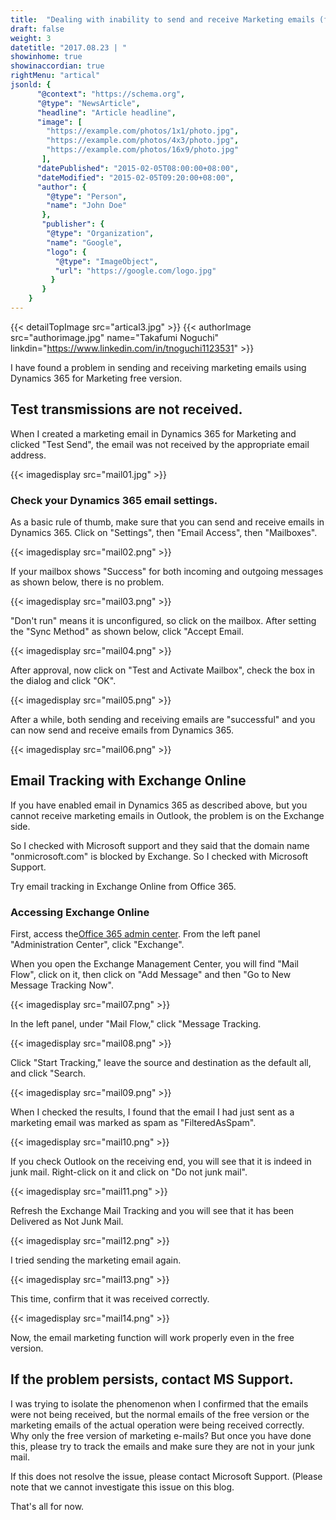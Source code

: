 ```yaml
---
title:  "Dealing with inability to send and receive Marketing emails (free version)"
draft: false
weight: 3
datetitle: "2017.08.23 | "
showinhome: true
showinaccordian: true
rightMenu: "artical"
jsonld: {
      "@context": "https://schema.org",
      "@type": "NewsArticle",
      "headline": "Article headline",
      "image": [
        "https://example.com/photos/1x1/photo.jpg",
        "https://example.com/photos/4x3/photo.jpg",
        "https://example.com/photos/16x9/photo.jpg"
       ],
      "datePublished": "2015-02-05T08:00:00+08:00",
      "dateModified": "2015-02-05T09:20:00+08:00",
      "author": {
        "@type": "Person",
        "name": "John Doe"
       },
       "publisher": {
        "@type": "Organization",
        "name": "Google",
        "logo": {
          "@type": "ImageObject",
          "url": "https://google.com/logo.jpg"
         }
       }
    }
--- 
```

{{< detailTopImage src="artical3.jpg" >}}
{{< authorImage src="authorimage.jpg" name="Takafumi Noguchi" linkdin="https://www.linkedin.com/in/tnoguchi1123531" >}}
<!-- Intro  -->
I have found a problem in sending and receiving marketing emails using Dynamics 365 for Marketing free version.


## Test transmissions are not received.
When I created a marketing email in Dynamics 365 for Marketing and clicked "Test Send", the email was not received by the appropriate email address.
<!-- Image= mail01.jpg -->
{{< imagedisplay src="mail01.jpg" >}}


### Check your Dynamics 365 email settings.
As a basic rule of thumb, make sure that you can send and receive emails in Dynamics 365.
Click on "Settings", then "Email Access", then "Mailboxes".
<!-- Image= mail02.png -->
{{< imagedisplay src="mail02.png" >}}


If your mailbox shows "Success" for both incoming and outgoing messages as shown below, there is no problem.
<!-- Image= mail03.png -->
{{< imagedisplay src="mail03.png" >}}


"Don't run" means it is unconfigured, so click on the mailbox. After setting the "Sync Method" as shown below, click "Accept Email.
<!-- Image= mail04.png -->
{{< imagedisplay src="mail04.png" >}}


After approval, now click on "Test and Activate Mailbox", check the box in the dialog and click "OK".
<!-- Image= mail05.png -->
{{< imagedisplay src="mail05.png" >}}


After a while, both sending and receiving emails are "successful" and you can now send and receive emails from Dynamics 365.
<!-- Image= mail06.png -->
{{< imagedisplay src="mail06.png" >}}

## Email Tracking with Exchange Online
If you have enabled email in Dynamics 365 as described above, but you cannot receive marketing emails in Outlook, the problem is on the Exchange side.

So I checked with Microsoft support and they said that the domain name "onmicrosoft.com" is blocked by Exchange. So I checked with Microsoft Support.

Try email tracking in Exchange Online from Office 365.

### Accessing Exchange Online
First, access the[Office 365 admin center](https://admin.microsoft.com/AdminPortal/Home). From the left panel "Administration Center", click "Exchange".

When you open the Exchange Management Center, you will find "Mail Flow", click on it, then click on "Add Message" and then "Go to New Message Tracking Now".
<!-- Image= mail07.png -->
{{< imagedisplay src="mail07.png" >}}


In the left panel, under "Mail Flow," click "Message Tracking.
<!-- Image= mail08.png -->
{{< imagedisplay src="mail08.png" >}}


Click "Start Tracking," leave the source and destination as the default all, and click "Search.
<!-- Image= mail09.png -->
{{< imagedisplay src="mail09.png" >}}

When I checked the results, I found that the email I had just sent as a marketing email was marked as spam as "FilteredAsSpam".
<!-- Image= mail10.png -->
{{< imagedisplay src="mail10.png" >}}


If you check Outlook on the receiving end, you will see that it is indeed in junk mail. Right-click on it and click on "Do not junk mail".
<!-- Image= mail11.png -->
{{< imagedisplay src="mail11.png" >}}


Refresh the Exchange Mail Tracking and you will see that it has been Delivered as Not Junk Mail.
<!-- Image= mail12.png -->
{{< imagedisplay src="mail12.png" >}}


I tried sending the marketing email again.
<!-- Image= mail13.png -->
{{< imagedisplay src="mail13.png" >}}


This time, confirm that it was received correctly.
<!-- Image= mail14.png -->
{{< imagedisplay src="mail14.png" >}}


Now, the email marketing function will work properly even in the free version.

## If the problem persists, contact MS Support.
I was trying to isolate the phenomenon when I confirmed that the emails were not being received, but the normal emails of the free version or the marketing emails of the actual operation were being received correctly. Why only the free version of marketing e-mails? But once you have done this, please try to track the emails and make sure they are not in your junk mail.

If this does not resolve the issue, please contact Microsoft Support. (Please note that we cannot investigate this issue on this blog.

That's all for now.    
&nbsp;